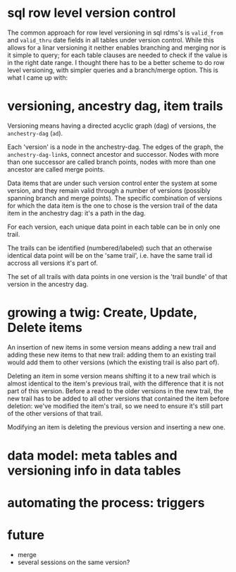 # sql row level version control
The common approach for row level versioning in sql rdms's is `valid_from` and `valid_thru` date fields in all tables under version control.
While this allows for a linar versioning it neither enables branching and merging nor is it simple to query;  for each table clauses are needed to check if the value is in the right date range.
I thought there has to be a better scheme to do row level versioning, with simpler queries and a branch/merge option.  This is what I came up with:

# versioning, ancestry dag, item trails

Versioning means having a directed acyclic graph (dag) of versions, the `anchestry-dag` (`ad`).

Each 'version' is a node in the anchestry-dag.  The edges of the graph, the `anchestry-dag-link`s, connect ancestor and successor.  Nodes with more than one successor are called branch points, nodes with more than one ancestor are called merge points.

Data items that are under such version control enter the system at some version, and they remain valid through a number of versions (possibly spanning branch and merge points).  The specific combination of versions for which the data item is the one to chose is the version trail of the data item in the anchestry dag:  it's a path in the dag.

For each version, each unique data point in each table can be in only one trail.

The trails can be identified (numbered/labeled) such that an otherwise identical data point will be on the 'same trail', i.e. have the same trail id accross all versions it's part of.

The set of all trails with data points in one version is the 'trail bundle' of that version in the ancestry dag.

# growing a twig:  Create, Update, Delete items

An insertion of new items in some version means adding a new trail and adding these new items to that new trail:  adding them to an existing trail would add them to other versions (which the existing trail is also part of).

Deleting an item in some version means shifting it to a new trail which is almost identical to the item's previous trail, with the difference that it is not part of this version.  Before a read to the older versions in the new trail, the new trail has to be added to all other versions that contained the item before deletion:  we've modified the item's trail, so we need to ensure it's still part of the other versions of that trail.

Modifying an item is deleting the previous version and inserting a new one.

# data model: meta tables and versioning info in data tables

# automating the process:  triggers


# future
* merge
* several sessions on the same version?
